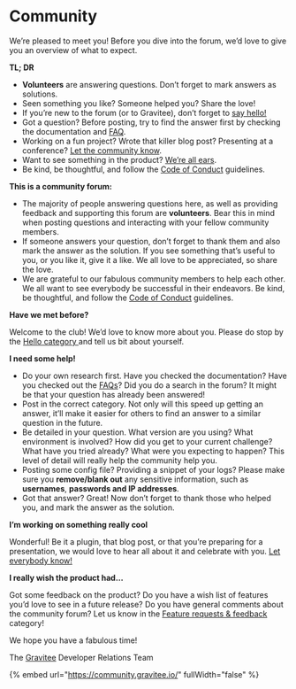 # Community

We’re pleased to meet you! Before you dive into the forum, we’d love to give you an overview of what to expect.

**TL; DR**

* **Volunteers** are answering questions. Don’t forget to mark answers as solutions.
* Seen something you like? Someone helped you? Share the love!
* If you’re new to the forum (or to Gravitee), don’t forget to [say hello!](http://community.gravitee.io/c/hello-salut-hola-n-h-o-namaste-privet-ciao/)
* Got a question? Before posting, try to find the answer first by checking the documentation and [FAQ](http://community.gravitee.io/c/frequently-asked-questions).
* Working on a fun project? Wrote that killer blog post? Presenting at a conference? [Let the community know](http://community.gravitee.io/c/show-and-tell).
* Want to see something in the product? [We’re all ears](http://community.gravitee.io/c/feature-requests-feedback).
* Be kind, be thoughtful, and follow the [Code of Conduct](http://community.gravitee.io/t/code-of-conduct/) guidelines.

**This is a community forum:**

* The majority of people answering questions here, as well as providing feedback and supporting this forum are **volunteers**. Bear this in mind when posting questions and interacting with your fellow community members.
* If someone answers your question, don’t forget to thank them and also mark the answer as the solution. If you see something that’s useful to you, or you like it, give it a like. We all love to be appreciated, so share the love.
* We are grateful to our fabulous community members to help each other. We all want to see everybody be successful in their endeavors. Be kind, be thoughtful, and follow the [Code of Conduct](http://community.gravitee.io/t/code-of-conduct/) guidelines.

**Have we met before?**

Welcome to the club! We’d love to know more about you. Please do stop by the [Hello category ](http://community.gravitee.io/c/hello-salut-hola-n-h-o-namaste-privet-ciao/)and tell us bit about yourself.

**I need some help!**

* Do your own research first. Have you checked the documentation? Have you checked out the [FAQs](http://community.gravitee.io/c/frequently-asked-questions)? Did you do a search in the forum? It might be that your question has already been answered!
* Post in the correct category. Not only will this speed up getting an answer, it’ll make it easier for others to find an answer to a similar question in the future.
* Be detailed in your question. What version are you using? What environment is involved? How did you get to your current challenge? What have you tried already? What were you expecting to happen? This level of detail will really help the community help you.
* Posting some config file? Providing a snippet of your logs? Please make sure you **remove/blank out** any sensitive information, such as **usernames**, **passwords and IP addresses**.
* Got that answer? Great! Now don’t forget to thank those who helped you, and mark the answer as the solution.

**I’m working on something really cool**

Wonderful! Be it a plugin, that blog post, or that you’re preparing for a presentation, we would love to hear all about it and celebrate with you. [Let everybody know!](http://community.gravitee.io/c/show-and-tell/)

**I really wish the product had…**

Got some feedback on the product? Do you have a wish list of features you’d love to see in a future release? Do you have general comments about the community forum? Let us know in the [Feature requests & feedback ](http://community.gravitee.io/c/feature-requests-feedback)category!

We hope you have a fabulous time!

The [Gravitee](http://gravitee.io/) Developer Relations Team

{% embed url="https://community.gravitee.io/" fullWidth="false" %}
